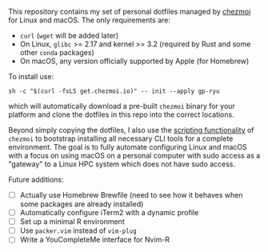 This repository contains my set of personal dotfiles managed by [chezmoi](https://github.com/twpayne/chezmoi) for Linux and macOS.  The only requirements are:

- `curl` (`wget` will be added later)
- On Linux, `glibc` >= 2.17 and kernel >= 3.2 (required by Rust and some other `conda` packages)
- On macOS, any version officially supported by Apple (for Homebrew)

To install use:
```
sh -c "$(curl -fsLS get.chezmoi.io)" -- init --apply gp-ryu
```
which will automatically download a pre-built `chezmoi` binary for your platform and clone the dotfiles in this repo into the correct locations.

Beyond simply copying the dotfiles, I also use the [scripting functionality](https://www.chezmoi.io/user-guide/use-scripts-to-perform-actions/) of `chezmoi` to bootstrap installing all necessary CLI tools for a complete environment.  The goal is to fully automate configuring Linux and macOS with a focus on using macOS on a personal computer with sudo access as a "gateway" to a Linux HPC system which does not have sudo access.

Future additions:
- [ ] Actually use Homebrew Brewfile (need to see how it behaves when some packages are already installed)
- [ ] Automatically configure iTerm2 with a dynamic profile
- [ ] Set up a minimal R environment
- [ ] Use `packer.vim` instead of `vim-plug`
- [ ] Write a YouCompleteMe interface for Nvim-R
